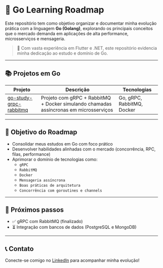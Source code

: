 # 🚀 Go Learning Roadmap

Este repositório tem como objetivo organizar e documentar minha evolução prática com a linguagem **Go (Golang)**, explorando os principais conceitos que o mercado demanda em aplicações de alta performance, microsserviços e mensageria.

> 💼 Com vasta experiência em Flutter e .NET, este repositório evidencia minha dedicação ao estudo e domínio de Go.

---

## 📚 Projetos em Go

| Projeto | Descrição | Tecnologias |
|--------|-----------|--------------|
| [go-study-grpc-rabbitmq]([https://github.com/seuuser/go-study-grpc-rabbitmq](https://github.com/AlexandreTSato/go-grpc-rab-bitmq-docker)) | Projeto com gRPC + RabbitMQ + Docker simulando chamadas assíncronas em microsserviços | Go, gRPC, RabbitMQ, Docker |


---

## 📌 Objetivo do Roadmap

- Consolidar meus estudos em Go com foco prático
- Desenvolver habilidades alinhadas com o mercado (concorrência, RPC, filas, performance)
- Aprimorar o domínio de tecnologias como:
  - `gRPC`
  - `RabbitMQ`
  - `Docker`
  - `Mensageria assíncrona`
  - `Boas práticas de arquitetura`
  - `Concorrência com goroutines e channels`

---

## 🧠 Próximos passos

- ✅ gRPC com RabbitMQ (finalizado)
- ⏳ Integração com bancos de dados (PostgreSQL e MongoDB)

---

## 📞 Contato

Conecte-se comigo no [LinkedIn](https://www.linkedin.com/in/atsato) para acompanhar minha evolução!

